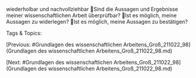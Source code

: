 wiederholbar und nachvollziehbar
Sind die Aussagen und Ergebnisse meiner wissenschaftlichen 
Arbeit überprüfbar?
Ist es möglich, meine Aussagen zu widerlegen?
Ist es möglich, meine Aussagen zu bestätigen?

   Tags & Topics:
   

[Previous: #Grundlagen des wissenschaftlichen Arbeitens_Groß_211022_98](Grundlagen des wissenschaftlichen Arbeitens_Groß_211022_98.md)

[Next: #Grundlagen des wissenschaftlichen Arbeitens_Groß_211022_98](Grundlagen des wissenschaftlichen Arbeitens_Groß_211022_98.md)